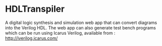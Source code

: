 # HDLTranspiler

A digital logic synthesis and simulation web app that can convert diagrams into the Verilog HDL. The web app can also generate test bench programs which can be run using Icarus Verilog, available from : http://iverilog.icarus.com/ 